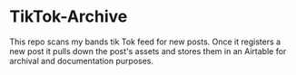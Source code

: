 # TikTok-Archive
This repo scans my bands tik Tok feed for new posts. Once it registers a new post it pulls down the post's assets and stores them in an Airtable for archival and documentation purposes. 
